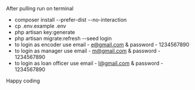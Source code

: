 After pulling run on terminal
- composer install --prefer-dist --no-interaction
- cp .env.example .env
- php artisan key:generate
- php artisan migrate:refresh --seed
        login
- to login as encoder use email - e@gmail.com & password - 1234567890
- to login as manager use email - m@gmail.com & password - 1234567890
- to login as loan officer use email - l@gmail.com & password - 1234567890

Happy coding
